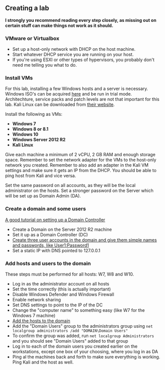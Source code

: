 ## Creating a lab

**I strongly you recommend reading every step closely, as missing out on certain stuff can make things not work as it should.**

### VMware or Virtualbox
- Set up a host-only network with DHCP on the host machine.
- Start whatever DHCP service you are running on your host.
- If you're using ESXI or other types of hypervisors, you  probably don't need me telling you what to do.


### Install VMs

For this lab, installing a few Windows hosts and a server is necessary. Windows ISO's can be acquired [here](http://windowsiso.net/) and be run in trial mode. Architechture, service packs and patch levels are not that important for this lab. Kali Linux can be downloaded from [their website](https://www.kali.org/downloads/).

Install the following as VMs:

- **Windows 7**
- **Windows 8 or 8.1**
- **Windows 10**
- **Windows Server 2012 R2**
- **Kali Linux**

Give each machine a minimum of 2 vCPU, 2 GB RAM and enough storage space. Remember to set the network adapter for the VMs to the host-only network you created. Remember to also add an adapter in the Kali VM settings and make sure it gets an IP from the DHCP. You should be able to ping host from Kali and vice versa.

Set the same password on all accounts, as they will be the local administrator on the hosts. Set a stronger password on the Server which will be set up as Domain Admin (DA).


### Create a domain and some users

[A good tutorial on setting up a Domain Controller](https://social.technet.microsoft.com/wiki/contents/articles/22622.building-your-first-domain-controller-on-2012-r2.aspx)


- Create a Domain on the Server 2012 R2 machine
- Set it up as a Domain Controller (DC)
- [Create three user accounts in the domain and give them simple names and passwords, like User1:Password1](https://msdn.microsoft.com/en-us/library/aa545262.aspx)
- Set a static IP with DNS pointed to 127.0.0.1



### Add hosts and users to the domain
These steps must be performed for all hosts: W7, W8 and W10.
- Log in as the administrator account on all hosts
- Set the time correctly (this is actually important)
- Disable Windows Defender and Windows Firewall
- Enable network sharing
- Set DNS settings to point to the IP of the DC
- Change the "computer name" to something easy (like W7 for the Windows 7 machine)
-  [Add the hosts to the domain]( https://technet.microsoft.com/en-us/library/bb456990.aspx)
- Add the "Domain Users" group to the administrators group using `net localgroup administrators /add "DOMAIN\Domain Users"`
- To confirm the group was added, run `net localgroup Administrators` and you should see "Domain Users" added to that group
- Log in to each of the domain users you created earlier on the workstations, except one box of your choosing, where you log in as DA
- Ping al the machines back and forth to make sure everything is working. Ping Kali and the host as well.
